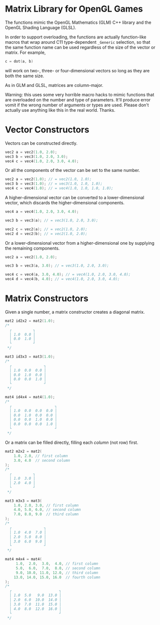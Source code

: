# Matrix Library for OpenGL Games

The functions mimic the OpenGL Mathematics (GLM) C++ library and the OpenGL Shading Language (GLSL).

In order to support overloading, the functions are actually function-like macros that wrap around C11 type-dependent `_Generic` selection, so that the same function name can be used regardless of the size of the vector or matrix.
For example,

```c
c = dot(a, b)
```

will work on two-, three- or four-dimensional vectors so long as they are both the same size.

As in GLM and GLSL, matrices are column-major.

Warning: this uses some very horrible macro hacks to mimic functions that are overloaded on the number and type of parameters.
It'll produce error vomit if the wrong number of arguments or types are used.
Please don't actually use anything like this in the real world.
Thanks.

# Vector Constructors

Vectors can be constructed directly.

```c
vec2 a = vec2(1.0, 2.0);
vec3 b = vec3(1.0, 2.0, 3.0);
vec4 c = vec4(1.0, 2.0, 3.0, 4.0);
```

Or all the components of the vector can be set to the same number.

```c
vec2 a = vec2(1.0); // = vec2(1.0, 1.0);
vec3 b = vec3(1.0); // = vec3(1.0, 1.0, 1.0);
vec4 c = vec4(1.0); // = vec4(1.0, 1.0, 1.0, 1.0);
```

A higher-dimensional vector can be converted to a lower-dimensional vector, which discards the higher-dimensional components.


```c
vec4 a = vec4(1.0, 2.0, 3.0, 4.0);

vec3 b = vec3(a); // = vec3(1.0, 2.0, 3.0);

vec2 c = vec2(a); // = vec2(1.0, 2.0);
vec2 d = vec2(b); // = vec2(1.0, 2.0);
```

Or a lower-dimensional vector from a higher-dimensional one by supplying the remaining components.

```c
vec2 a = vec2(1.0, 2.0);

vec3 b = vec3(a, 3.0); // = vec3(1.0, 2.0, 3.0);

vec4 c = vec4(a, 3.0, 4.0); // = vec4(1.0, 2.0, 3.0, 4.0);
vec4 d = vec4(b, 4.0); // = vec4(1.0, 2.0, 3.0, 4.0);
```

# Matrix Constructors

Given a single number, a matrix constructor creates a diagonal matrix.

```c
mat2 id2x2 = mat2(1.0);
/*
  ┌          ┐
  │ 1.0  0.0 │
  │ 0.0  1.0 │
  └          ┘
 */

mat3 id3x3 = mat3(1.0);
/*
  ┌               ┐
  │ 1.0  0.0  0.0 │
  │ 0.0  1.0  0.0 │
  │ 0.0  0.0  1.0 │
  └               ┘
 */

mat4 id4x4 = mat4(1.0);
/*
  ┌                    ┐
  │ 1.0  0.0  0.0  0.0 │
  │ 0.0  1.0  0.0  0.0 │
  │ 0.0  0.0  1.0  0.0 │
  │ 0.0  0.0  0.0  1.0 │
  └                    ┘
 */
```

Or a matrix can be filled directly, filling each *column* (not row) first.

```c
mat2 m2x2 = mat2(
    1.0, 2.0, // first column
    3.0, 4.0  // second column
);
/*
  ┌          ┐
  │ 1.0  3.0 │
  │ 2.0  4.0 │
  └          ┘
 */

mat3 m3x3 = mat3(
    1.0, 2.0, 3.0, // first column
    4.0, 5.0, 6.0, // second column
    7.0, 8.0, 9.0  // third column
);
/*
  ┌               ┐
  │ 1.0  4.0  7.0 │
  │ 2.0  5.0  8.0 │
  │ 3.0  6.0  9.0 │
  └               ┘
 */

mat4 m4x4 = mat4(
     1.0,  2.0,  3.0,  4.0, // first column
     5.0,  6.0,  7.0,  8.0, // second column
     9.0, 10.0, 11.0, 12.0, // third column
    13.0, 14.0, 15.0, 16.0  // fourth column
);
/*
  ┌                      ┐
  │ 1.0  5.0   9.0  13.0 │
  │ 2.0  6.0  10.0  14.0 │
  │ 3.0  7.0  11.0  15.0 │
  │ 4.0  8.0  12.0  16.0 │
  └                      ┘
 */
```
